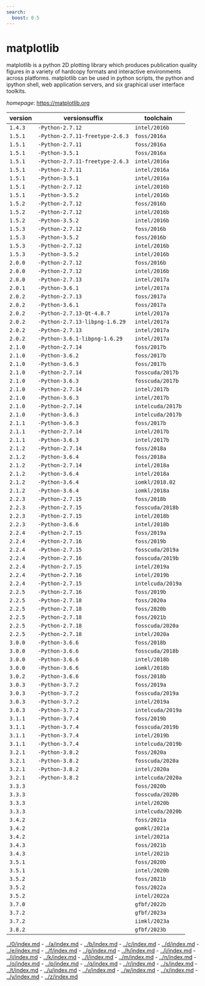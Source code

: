 ```yaml
---
search:
  boost: 0.5
---
```

# matplotlib

matplotlib is a python 2D plotting library which produces publication quality figures in a variety of  hardcopy formats and interactive environments across platforms. matplotlib can be used in python scripts, the python  and ipython shell, web application servers, and six graphical user interface toolkits.

*homepage*: <https://matplotlib.org>

version | versionsuffix | toolchain
--------|---------------|----------
``1.4.3`` | ``-Python-2.7.12`` | ``intel/2016b``
``1.5.1`` | ``-Python-2.7.11-freetype-2.6.3`` | ``foss/2016a``
``1.5.1`` | ``-Python-2.7.11`` | ``foss/2016a``
``1.5.1`` | ``-Python-3.5.1`` | ``foss/2016a``
``1.5.1`` | ``-Python-2.7.11-freetype-2.6.3`` | ``intel/2016a``
``1.5.1`` | ``-Python-2.7.11`` | ``intel/2016a``
``1.5.1`` | ``-Python-3.5.1`` | ``intel/2016a``
``1.5.1`` | ``-Python-2.7.12`` | ``intel/2016b``
``1.5.1`` | ``-Python-3.5.2`` | ``intel/2016b``
``1.5.2`` | ``-Python-2.7.12`` | ``foss/2016b``
``1.5.2`` | ``-Python-2.7.12`` | ``intel/2016b``
``1.5.2`` | ``-Python-3.5.2`` | ``intel/2016b``
``1.5.3`` | ``-Python-2.7.12`` | ``foss/2016b``
``1.5.3`` | ``-Python-3.5.2`` | ``foss/2016b``
``1.5.3`` | ``-Python-2.7.12`` | ``intel/2016b``
``1.5.3`` | ``-Python-3.5.2`` | ``intel/2016b``
``2.0.0`` | ``-Python-2.7.12`` | ``foss/2016b``
``2.0.0`` | ``-Python-2.7.12`` | ``intel/2016b``
``2.0.0`` | ``-Python-2.7.13`` | ``intel/2017a``
``2.0.1`` | ``-Python-3.6.1`` | ``intel/2017a``
``2.0.2`` | ``-Python-2.7.13`` | ``foss/2017a``
``2.0.2`` | ``-Python-3.6.1`` | ``foss/2017a``
``2.0.2`` | ``-Python-2.7.13-Qt-4.8.7`` | ``intel/2017a``
``2.0.2`` | ``-Python-2.7.13-libpng-1.6.29`` | ``intel/2017a``
``2.0.2`` | ``-Python-2.7.13`` | ``intel/2017a``
``2.0.2`` | ``-Python-3.6.1-libpng-1.6.29`` | ``intel/2017a``
``2.1.0`` | ``-Python-2.7.14`` | ``foss/2017b``
``2.1.0`` | ``-Python-3.6.2`` | ``foss/2017b``
``2.1.0`` | ``-Python-3.6.3`` | ``foss/2017b``
``2.1.0`` | ``-Python-2.7.14`` | ``fosscuda/2017b``
``2.1.0`` | ``-Python-3.6.3`` | ``fosscuda/2017b``
``2.1.0`` | ``-Python-2.7.14`` | ``intel/2017b``
``2.1.0`` | ``-Python-3.6.3`` | ``intel/2017b``
``2.1.0`` | ``-Python-2.7.14`` | ``intelcuda/2017b``
``2.1.0`` | ``-Python-3.6.3`` | ``intelcuda/2017b``
``2.1.1`` | ``-Python-3.6.3`` | ``foss/2017b``
``2.1.1`` | ``-Python-2.7.14`` | ``intel/2017b``
``2.1.1`` | ``-Python-3.6.3`` | ``intel/2017b``
``2.1.2`` | ``-Python-2.7.14`` | ``foss/2018a``
``2.1.2`` | ``-Python-3.6.4`` | ``foss/2018a``
``2.1.2`` | ``-Python-2.7.14`` | ``intel/2018a``
``2.1.2`` | ``-Python-3.6.4`` | ``intel/2018a``
``2.1.2`` | ``-Python-3.6.4`` | ``iomkl/2018.02``
``2.1.2`` | ``-Python-3.6.4`` | ``iomkl/2018a``
``2.2.3`` | ``-Python-2.7.15`` | ``foss/2018b``
``2.2.3`` | ``-Python-2.7.15`` | ``fosscuda/2018b``
``2.2.3`` | ``-Python-2.7.15`` | ``intel/2018b``
``2.2.3`` | ``-Python-3.6.6`` | ``intel/2018b``
``2.2.4`` | ``-Python-2.7.15`` | ``foss/2019a``
``2.2.4`` | ``-Python-2.7.16`` | ``foss/2019b``
``2.2.4`` | ``-Python-2.7.15`` | ``fosscuda/2019a``
``2.2.4`` | ``-Python-2.7.16`` | ``fosscuda/2019b``
``2.2.4`` | ``-Python-2.7.15`` | ``intel/2019a``
``2.2.4`` | ``-Python-2.7.16`` | ``intel/2019b``
``2.2.4`` | ``-Python-2.7.15`` | ``intelcuda/2019a``
``2.2.5`` | ``-Python-2.7.16`` | ``foss/2019b``
``2.2.5`` | ``-Python-2.7.18`` | ``foss/2020a``
``2.2.5`` | ``-Python-2.7.18`` | ``foss/2020b``
``2.2.5`` | ``-Python-2.7.18`` | ``foss/2021b``
``2.2.5`` | ``-Python-2.7.18`` | ``fosscuda/2020a``
``2.2.5`` | ``-Python-2.7.18`` | ``intel/2020a``
``3.0.0`` | ``-Python-3.6.6`` | ``foss/2018b``
``3.0.0`` | ``-Python-3.6.6`` | ``fosscuda/2018b``
``3.0.0`` | ``-Python-3.6.6`` | ``intel/2018b``
``3.0.0`` | ``-Python-3.6.6`` | ``iomkl/2018b``
``3.0.2`` | ``-Python-3.6.6`` | ``foss/2018b``
``3.0.3`` | ``-Python-3.7.2`` | ``foss/2019a``
``3.0.3`` | ``-Python-3.7.2`` | ``fosscuda/2019a``
``3.0.3`` | ``-Python-3.7.2`` | ``intel/2019a``
``3.0.3`` | ``-Python-3.7.2`` | ``intelcuda/2019a``
``3.1.1`` | ``-Python-3.7.4`` | ``foss/2019b``
``3.1.1`` | ``-Python-3.7.4`` | ``fosscuda/2019b``
``3.1.1`` | ``-Python-3.7.4`` | ``intel/2019b``
``3.1.1`` | ``-Python-3.7.4`` | ``intelcuda/2019b``
``3.2.1`` | ``-Python-3.8.2`` | ``foss/2020a``
``3.2.1`` | ``-Python-3.8.2`` | ``fosscuda/2020a``
``3.2.1`` | ``-Python-3.8.2`` | ``intel/2020a``
``3.2.1`` | ``-Python-3.8.2`` | ``intelcuda/2020a``
``3.3.3`` |  | ``foss/2020b``
``3.3.3`` |  | ``fosscuda/2020b``
``3.3.3`` |  | ``intel/2020b``
``3.3.3`` |  | ``intelcuda/2020b``
``3.4.2`` |  | ``foss/2021a``
``3.4.2`` |  | ``gomkl/2021a``
``3.4.2`` |  | ``intel/2021a``
``3.4.3`` |  | ``foss/2021b``
``3.4.3`` |  | ``intel/2021b``
``3.5.1`` |  | ``foss/2020b``
``3.5.1`` |  | ``intel/2020b``
``3.5.2`` |  | ``foss/2021b``
``3.5.2`` |  | ``foss/2022a``
``3.5.2`` |  | ``intel/2022a``
``3.7.0`` |  | ``gfbf/2022b``
``3.7.2`` |  | ``gfbf/2023a``
``3.7.2`` |  | ``iimkl/2023a``
``3.8.2`` |  | ``gfbf/2023b``

[../0/index.md](0) - [../a/index.md](a) - [../b/index.md](b) - [../c/index.md](c) - [../d/index.md](d) - [../e/index.md](e) - [../f/index.md](f) - [../g/index.md](g) - [../h/index.md](h) - [../i/index.md](i) - [../j/index.md](j) - [../k/index.md](k) - [../l/index.md](l) - [../m/index.md](m) - [../n/index.md](n) - [../o/index.md](o) - [../p/index.md](p) - [../q/index.md](q) - [../r/index.md](r) - [../s/index.md](s) - [../t/index.md](t) - [../u/index.md](u) - [../v/index.md](v) - [../w/index.md](w) - [../x/index.md](x) - [../y/index.md](y) - [../z/index.md](z)

